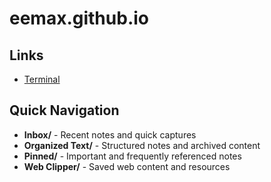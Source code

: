 # eemax.github.io

## Links
- [Terminal](https://eemax.github.io/terminal.html)

## Quick Navigation

- **Inbox/** - Recent notes and quick captures
- **Organized Text/** - Structured notes and archived content
- **Pinned/** - Important and frequently referenced notes
- **Web Clipper/** - Saved web content and resources
